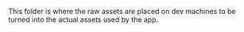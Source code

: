 This folder is where the raw assets are placed on dev machines to be turned into the actual assets used by the app.
